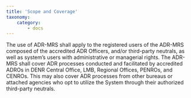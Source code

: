 ```yaml
---
title: 'Scope and Coverage'
taxonomy:
    category:
        - docs
---
```


The use of ADR-MRS shall apply to the registered users of the ADR-MRS composed of the accredited ADR Officers, and/or third-party neutrals, as well as system’s users with administrative or managerial rights. The ADR-MRS shall cover ADR processes conducted and facilitated by accredited ADROs in DENR Central Office, LMB, Regional Offices, PENROs, and CENROs. This may also cover ADR processes from other bureaus or attached agencies who opt to utilize the System through their authorized third-party neutrals.